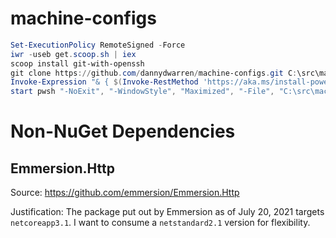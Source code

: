 ﻿# machine-configs

```powershell
Set-ExecutionPolicy RemoteSigned -Force
iwr -useb get.scoop.sh | iex
scoop install git-with-openssh
git clone https://github.com/dannydwarren/machine-configs.git C:\src\machine-configs
Invoke-Expression "& { $(Invoke-RestMethod 'https://aka.ms/install-powershell.ps1') } -UseMSI -Quiet"
start pwsh "-NoExit", "-WindowStyle", "Maximized", "-File", "C:\src\machine-configs\config.ps1"
```

# Non-NuGet Dependencies

## Emmersion.Http
Source: https://github.com/emmersion/Emmersion.Http

Justification: The package put out by Emmersion as of July 20, 2021 targets `netcoreapp3.1`. I want to consume a `netstandard2.1` version for flexibility.
